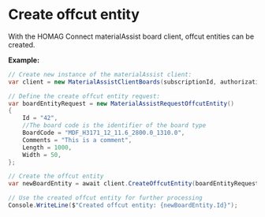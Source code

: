 # Create offcut entity

With the HOMAG Connect materialAssist board client, offcut entities can be created. 

<strong>Example:</strong>

```csharp
// Create new instance of the materialAssist client:
var client = new MaterialAssistClientBoards(subscriptionId, authorizationKey);

// Define the create offcut entity request:
var boardEntityRequest = new MaterialAssistRequestOffcutEntity()
{
    Id = "42",
    //The board code is the identifier of the board type
    BoardCode = "MDF_H3171_12_11.6_2800.0_1310.0",
    Comments = "This is a comment",
    Length = 1000,
    Width = 50,
};

// Create the offcut entity
var newBoardEntity = await client.CreateOffcutEntity(boardEntityRequest);

// Use the created offcut entity for further processing
Console.WriteLine($"Created offcut entity: {newBoardEntity.Id}");
```
